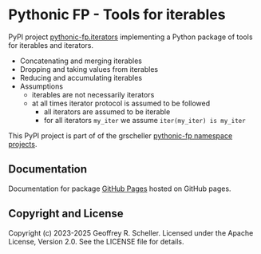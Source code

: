# Pythonic FP - Tools for iterables

PyPI project
[pythonic-fp.iterators](https://pypi.org/project/pythonic-fp.iterables/)
implementing a Python package of tools for iterables and iterators.

- Concatenating and merging iterables
- Dropping and taking values from iterables
- Reducing and accumulating iterables
- Assumptions
  - iterables are not necessarily iterators
  - at all times iterator protocol is assumed to be followed
    - all iterators are assumed to be iterable
    - for all iterators `my_iter` we assume `iter(my_iter) is my_iter`

This PyPI project is part of of the grscheller
[pythonic-fp namespace projects](https://github.com/grscheller/pythonic-fp/blob/main/README.md).

## Documentation

Documentation for package
[GitHub Pages](https://grscheller.github.io/pythonic-fp-iterables/html/api_pypi.html)
hosted on GitHub pages.

## Copyright and License

Copyright (c) 2023-2025 Geoffrey R. Scheller. Licensed under the Apache
License, Version 2.0. See the LICENSE file for details.
